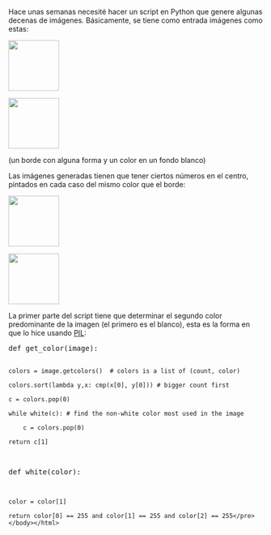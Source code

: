 <html><body><p>Hace unas semanas necesité hacer un script en Python que genere algunas decenas de imágenes. Básicamente, se tiene como entrada imágenes como estas:



<a href="/wp-content/uploads/2009/03/die4side.png"><img class="aligncenter size-full wp-image-1354" title="die4side" src="/wp-content/uploads/2009/03/die4side.png" alt="" width="100" height="100"></a>



<a href="/wp-content/uploads/2009/03/die8side.png"><img class="aligncenter size-medium wp-image-1355" title="die8side" src="/wp-content/uploads/2009/03/die8side.png" alt="" width="100" height="100"></a>

(un borde con alguna forma y un color en un fondo blanco)



Las imágenes generadas tienen que tener ciertos números en el centro, pintados en cada caso del mismo color que el borde:



<a href="/wp-content/uploads/2009/03/d20_12.png"><img class="aligncenter size-full wp-image-1357" title="d20_12" src="/wp-content/uploads/2009/03/d20_12.png" alt="" width="100" height="100"></a>



<a href="/wp-content/uploads/2009/03/d8_1.png"><img class="aligncenter size-full wp-image-1356" title="d8_1" src="/wp-content/uploads/2009/03/d8_1.png" alt="" width="100" height="100"></a>



La primer parte del script tiene que determinar el segundo color predominante de la imagen (el primero es el blanco), esta es la forma en que lo hice usando <a title="Python Imaging Library (PIL)" href="http://www.pythonware.com/products/pil/" target="_blank">PIL</a>:

</p><pre>def get_color(image):

    colors = image.getcolors()  # colors is a list of (count, color)

    colors.sort(lambda y,x: cmp(x[0], y[0])) # bigger count first

    c = colors.pop(0)

    while white(c): # find the non-white color most used in the image

        c = colors.pop(0)

    return c[1]



def white(color):

    color = color[1]

    return color[0] == 255 and color[1] == 255 and color[2] == 255</pre></body></html>